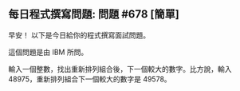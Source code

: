 ## 每日程式撰寫問題: 問題 #678 [簡單]

早安！ 以下是今日給你的程式撰寫面試問題。

這個問題是由 IBM 所問。

輸入一個整數，找出重新排列組合後，下一個較大的數字。比方說，輸入 48975，重新排列組合下一個較大的數字是 49578。

